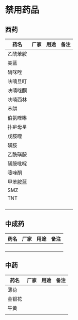 # 禁用药品

## 西药

| 药名 | 厂家 | 用途 | 备注 |
| ---- | ---- | ---- | ---- |
| 乙酰苯胺     |      |      |      |
| 美蓝     |      |      |      |
| 硝咪唑     |      |      |      |
| 呋喃旦叮     |      |      |      |
| 呋喃唑酮     |      |      |      |
| 呋喃西林     |      |      |      |
| 苯肼     |      |      |      |
| 伯氨喹啉     |      |      |      |
| 扑疟母星     |      |      |      |
| 戊胺喹     |      |      |      |
| 磺胺     |      |      |      |
| 乙酰磺胺     |      |      |      |
| 磺胺吡啶     |      |      |      |
| 噻唑酮     |      |      |      |
| 甲苯胺蓝     |      |      |      |
| SMZ     |      |      |      |
| TNT     |      |      |      |
|      |      |      |      |
|      |      |      |      |
|      |      |      |      |
|      |      |      |      |





## 中成药

| 药名 | 厂家 | 用途 | 备注 |
| ---- | ---- | ---- | ---- |
|      |      |      |      |
|      |      |      |      |
|      |      |      |      |
|      |      |      |      |





## 中药

| 药名   | 厂家 | 用途 | 备注 |
| ------ | ---- | ---- | ---- |
| 薄荷   |      |      |      |
| 金银花 |      |      |      |
| 牛黄   |      |      |      |
|        |      |      |      |


